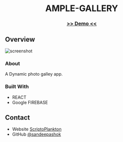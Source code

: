 <!-- Please update value in the {}  -->

<h1 align="center">AMPLE-GALLERY</h1>

<div align="center">
  <h3>
    <a href="https://photogallery-app-22dd2.web.app/">
     >> Demo <<
    </a>   
  </h3>
</div>


<!-- OVERVIEW -->

## Overview

![screenshot](https://github.com/sandeepashok/Photogallery-app/blob/master/Screenshot%202021-04-19%20201727.png)

### About
  A Dynamic photo galley app. 

### Built With

<!-- This section should list any major frameworks that you built your project using. Here are a few examples.-->

- REACT
- Google FIREBASE


## Contact

- Website [ScriptoPlankton](https://sandeep.netlify.app/)
- GitHub [@sandeepashok](https://github.com/sandeepashok)

